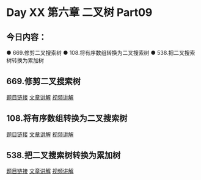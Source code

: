 # Day XX 第六章 二叉树 Part09

## 今日内容：

● 669.修剪二叉搜索树
● 108.将有序数组转换为二叉搜索树
● 538.把二叉搜索树转换为累加树

## 669.修剪二叉搜索树
[题目链接]()
[文章讲解]()
[视频讲解]()

## 108.将有序数组转换为二叉搜索树
[题目链接]()
[文章讲解]()
[视频讲解]()

## 538.把二叉搜索树转换为累加树
[题目链接]()
[文章讲解]()
[视频讲解]()
